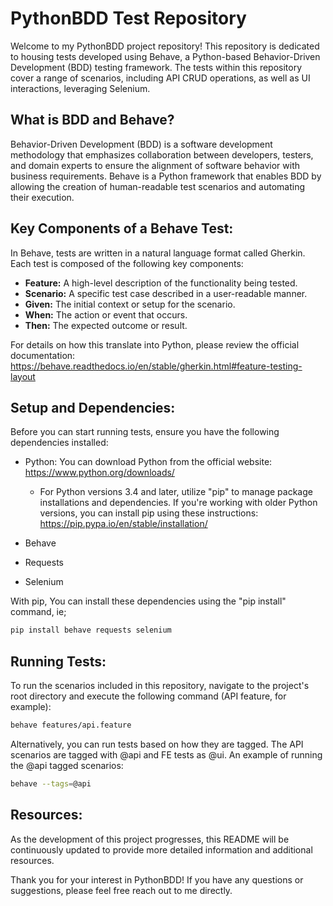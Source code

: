 # PythonBDD Test Repository

Welcome to my PythonBDD project repository! This repository is dedicated to housing tests developed using Behave, a Python-based Behavior-Driven Development (BDD) testing framework. The tests within this repository cover a range of scenarios, including API CRUD operations, as well as UI interactions, leveraging Selenium.

## What is BDD and Behave?

Behavior-Driven Development (BDD) is a software development methodology that emphasizes collaboration between developers, testers, and domain experts to ensure the alignment of software behavior with business requirements. Behave is a Python framework that enables BDD by allowing the creation of human-readable test scenarios and automating their execution.

## Key Components of a Behave Test:

In Behave, tests are written in a natural language format called Gherkin. Each test is composed of the following key components:

- **Feature:** A high-level description of the functionality being tested.
- **Scenario:** A specific test case described in a user-readable manner.
- **Given:** The initial context or setup for the scenario.
- **When:** The action or event that occurs.
- **Then:** The expected outcome or result.

For details on how this translate into Python, please review the official documentation: https://behave.readthedocs.io/en/stable/gherkin.html#feature-testing-layout

## Setup and Dependencies:

Before you can start running tests, ensure you have the following dependencies installed:

- Python: You can download Python from the official website: https://www.python.org/downloads/
  - For Python versions 3.4 and later, utilize "pip" to manage package installations and dependencies. If you're working with older Python versions, you can install pip using these instructions: https://pip.pypa.io/en/stable/installation/

- Behave
- Requests
- Selenium

With pip, You can install these dependencies using the "pip install" command, ie;

```bash
pip install behave requests selenium
```

## Running Tests:

To run the scenarios included in this repository, navigate to the project's root directory and execute the following command (API feature, for example):

```bash
behave features/api.feature
```

Alternatively, you can run tests based on how they are tagged. The API scenarios are tagged with @api and FE tests as @ui. An example of running the @api tagged scenarios:

```bash
behave --tags=@api
```

## Resources:

As the development of this project progresses, this README will be continuously updated to provide more detailed information and additional resources.

Thank you for your interest in PythonBDD! If you have any questions or suggestions, please feel free reach out to me directly.
